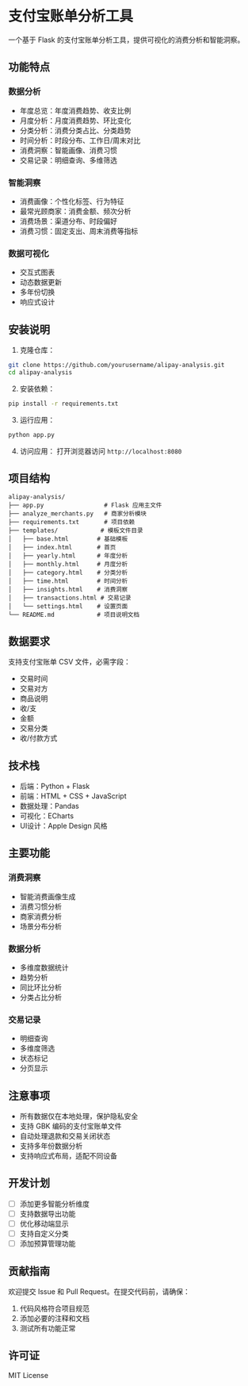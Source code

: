 # 支付宝账单分析工具

一个基于 Flask 的支付宝账单分析工具，提供可视化的消费分析和智能洞察。

## 功能特点

### 数据分析
- 年度总览：年度消费趋势、收支比例
- 月度分析：月度消费趋势、环比变化
- 分类分析：消费分类占比、分类趋势
- 时间分析：时段分布、工作日/周末对比
- 消费洞察：智能画像、消费习惯
- 交易记录：明细查询、多维筛选

### 智能洞察
- 消费画像：个性化标签、行为特征
- 最常光顾商家：消费金额、频次分析
- 消费场景：渠道分布、时段偏好
- 消费习惯：固定支出、周末消费等指标

### 数据可视化
- 交互式图表
- 动态数据更新
- 多年份切换
- 响应式设计

## 安装说明

1. 克隆仓库：
~~~bash
git clone https://github.com/yourusername/alipay-analysis.git
cd alipay-analysis
~~~

2. 安装依赖：
~~~bash
pip install -r requirements.txt
~~~

3. 运行应用：
~~~bash
python app.py
~~~

4. 访问应用：
打开浏览器访问 `http://localhost:8080`

## 项目结构
~~~
alipay-analysis/
├── app.py                 # Flask 应用主文件
├── analyze_merchants.py   # 商家分析模块
├── requirements.txt       # 项目依赖
├── templates/            # 模板文件目录
│   ├── base.html        # 基础模板
│   ├── index.html       # 首页
│   ├── yearly.html      # 年度分析
│   ├── monthly.html     # 月度分析
│   ├── category.html    # 分类分析
│   ├── time.html        # 时间分析
│   ├── insights.html    # 消费洞察
│   ├── transactions.html # 交易记录
│   └── settings.html    # 设置页面
└── README.md            # 项目说明文档
~~~

## 数据要求

支持支付宝账单 CSV 文件，必需字段：
- 交易时间
- 交易对方
- 商品说明
- 收/支
- 金额
- 交易分类
- 收/付款方式

## 技术栈

- 后端：Python + Flask
- 前端：HTML + CSS + JavaScript
- 数据处理：Pandas
- 可视化：ECharts
- UI设计：Apple Design 风格

## 主要功能

### 消费洞察
- 智能消费画像生成
- 消费习惯分析
- 商家消费分析
- 场景分布分析

### 数据分析
- 多维度数据统计
- 趋势分析
- 同比环比分析
- 分类占比分析

### 交易记录
- 明细查询
- 多维度筛选
- 状态标记
- 分页显示

## 注意事项

- 所有数据仅在本地处理，保护隐私安全
- 支持 GBK 编码的支付宝账单文件
- 自动处理退款和交易关闭状态
- 支持多年份数据分析
- 支持响应式布局，适配不同设备

## 开发计划

- [ ] 添加更多智能分析维度
- [ ] 支持数据导出功能
- [ ] 优化移动端显示
- [ ] 支持自定义分类
- [ ] 添加预算管理功能

## 贡献指南

欢迎提交 Issue 和 Pull Request。在提交代码前，请确保：
1. 代码风格符合项目规范
2. 添加必要的注释和文档
3. 测试所有功能正常

## 许可证

MIT License
